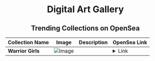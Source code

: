 <div align="center">

# Digital Art Gallery

## Trending Collections on OpenSea

| Collection Name                       | Image                                                                                     | Description                       | OpenSea Link                                                                                          |
|---------------------------------------|-------------------------------------------------------------------------------------------|-----------------------------------|--------------------------------------------------------------------------------------------------------|
| **Warrior Girls** | ![Image](https://i.seadn.io/s/raw/files/72b49ecd0c3db87bed4f2ec215e61e5b.png?w=500&auto=format?w=200&auto=format) |  | <details><summary>Link</summary>[Warrior Girls](https://opensea.io/collection/warrior-girls-4)</details> |

</div>